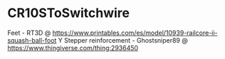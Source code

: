 # CR10SToSwitchwire

Feet - RT3D @ https://www.printables.com/es/model/10939-railcore-ii-squash-ball-foot
Y Stepper reinforcement - Ghostsniper89 @ https://www.thingiverse.com/thing:2936450